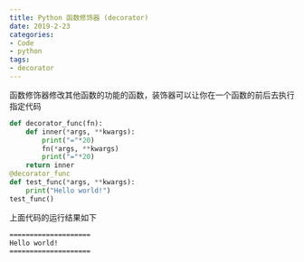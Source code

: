 ```yaml
---
title: Python 函数修饰器 (decorator)
date: 2019-2-23
categories:
- Code
- python
tags:
- decorator
---
```


函数修饰器修改其他函数的功能的函数，装饰器可以让你在一个函数的前后去执行指定代码

```python
def decorator_func(fn):
    def inner(*args, **kwargs):
        print("="*20)
        fn(*args, **kwargs)
        print("="*20)
    return inner
@decorator_func
def test_func(*args, **kwargs):
    print("Hello world!")
test_func()
```

<!-- more -->

上面代码的运行结果如下

```bash
====================
Hello world!
====================
```
